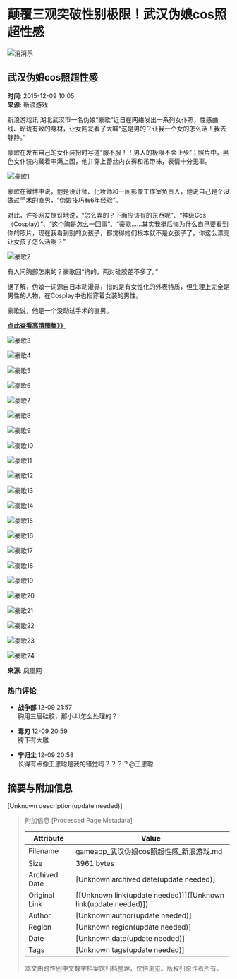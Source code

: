 # 颠覆三观突破性别极限！武汉伪娘cos照超性感

![消消乐](//n.sinaimg.cn/games/crawl/740/w640h100/20190410/U3LI-hvntnkq0689128.jpg)

## 武汉伪娘cos照超性感

**时间**: 2015-12-09 10:05  
**来源**: 新浪游戏

新浪游戏讯 湖北武汉市一名伪娘“豪歌”近日在网络发出一系列女仆照，性感曲线、玲珑有致的身材，让女网友看了大喊“这是男的？让我一个女的怎么活！我去静静。”

豪歌在发布自己的女仆装扮时写道“服不服！！男人的极限不会止步”；照片中，黑色女仆装内藏着丰满上围，他并穿上蕾丝内衣裤和吊带袜，表情十分无辜。

![豪歌1](http://n.sinaimg.cn/games/transform/20151209/e_EC-fxmifzc0917696.jpg)

豪歌在微博中说，他是设计师、化妆师和一间影像工作室负责人，他说自己是个没做过手术的直男，“伪娘技巧有6年经验”。

对此，许多网友惊讶地说，“怎么弄的？下面应该有的东西呢”、“神级Cos（Cosplay）”、“这个胸是怎么一回事”、“豪歌……其实我挺后悔为什么自己要看到你的照片，现在我看到别的女孩子，都觉得她们根本就不是女孩子了，你这么漂亮让女孩子怎么活啊？”

![豪歌2](http://n.sinaimg.cn/games/transform/20151209/kb22-fxmifzc0918182.jpg)

有人问胸部怎来的？豪歌回“挤的，两对硅胶差不多了。”

据了解，伪娘一词源自日本动漫界，指的是有女性化的外表特质，但生理上完全是男性的人物，在Cosplay中也指穿着女装的男性。

豪歌说，他是一个没动过手术的直男。

**[点此查看高清图集》》](http://photo.sina.cn/album?vt=4&ch=21&sid=1844&aid=361352)**

![豪歌3](http://www.sinaimg.cn/dy/slidenews/21_img/2015_50/1844_4690888_584980.jpg)

![豪歌4](http://www.sinaimg.cn/dy/slidenews/21_img/2015_50/1844_4690904_812411.jpg)

![豪歌5](http://www.sinaimg.cn/dy/slidenews/21_img/2015_50/1844_4690913_749352.jpg)

![豪歌6](http://www.sinaimg.cn/dy/slidenews/21_img/2015_50/1844_4690900_319986.jpg)

![豪歌7](http://www.sinaimg.cn/dy/slidenews/21_img/2015_50/1844_4690916_611549.jpg)

![豪歌8](http://www.sinaimg.cn/dy/slidenews/21_img/2015_50/1844_4690905_222477.jpg)

![豪歌9](http://www.sinaimg.cn/dy/slidenews/21_img/2015_50/1844_4690906_622011.jpg)

![豪歌10](http://www.sinaimg.cn/dy/slidenews/21_img/2015_50/1844_4690898_532290.jpg)

![豪歌11](http://www.sinaimg.cn/dy/slidenews/21_img/2015_50/1844_4690908_129873.jpg)

![豪歌12](http://www.sinaimg.cn/dy/slidenews/21_img/2015_50/1844_4690895_585139.jpg)

![豪歌13](http://www.sinaimg.cn/dy/slidenews/21_img/2015_50/1844_4690902_226113.jpg)

![豪歌14](http://www.sinaimg.cn/dy/slidenews/21_img/2015_50/1844_4690912_987315.jpg)

![豪歌15](http://www.sinaimg.cn/dy/slidenews/21_img/2015_50/1844_4690891_901865.jpg)

![豪歌16](http://www.sinaimg.cn/dy/slidenews/21_img/2015_50/1844_4690907_623275.jpg)

![豪歌17](http://www.sinaimg.cn/dy/slidenews/21_img/2015_50/1844_4690893_765294.jpg)

![豪歌18](http://www.sinaimg.cn/dy/slidenews/21_img/2015_50/1844_4690909_284014.jpg)

![豪歌19](http://www.sinaimg.cn/dy/slidenews/21_img/2015_50/1844_4690910_240010.jpg)

![豪歌20](http://www.sinaimg.cn/dy/slidenews/21_img/2015_50/1844_4690914_135808.jpg)

![豪歌21](http://www.sinaimg.cn/dy/slidenews/21_img/2015_50/1844_4690915_687043.jpg)

![豪歌22](http://www.sinaimg.cn/dy/slidenews/21_img/2015_50/1844_4690917_999492.jpg)

![豪歌23](http://www.sinaimg.cn/dy/slidenews/21_img/2015_50/1844_4690918_608719.jpg)

![豪歌24](http://www.sinaimg.cn/dy/slidenews/21_img/2015_50/1844_4690922_727180.jpg)

**来源**: 凤凰网

### 热门评论
- **战争部** 12-09 21:57  
  胸用三层硅胶，那小JJ怎么处理的？
  
- **毒刃** 12-09 20:59  
  胯下有大雕
  
- **宁归尘** 12-09 20:58  
  长得有点像王思聪是我的错觉吗？？？？@王思聪

## 摘要与附加信息

<!-- tcd_abstract -->
[Unknown description(update needed)]
<!-- tcd_abstract_end -->

> 附加信息 [Processed Page Metadata]
>
> | Attribute       | Value                                  |
> |-----------------|----------------------------------------|
> | Filename        | gameapp_武汉伪娘cos照超性感_新浪游戏.md                             |
> | Size            | 3961 bytes                           |
> | Archived Date   | [Unknown archived date(update needed)]                             |
> | Original Link   | [[Unknown link(update needed)]]([Unknown link(update needed)])                       |
> | Author          | [Unknown author(update needed)]                               |
> | Region          | [Unknown region(update needed)]                               |
> | Date            | [Unknown date(update needed)]                                 |
> | Tags            | [Unknown tags(update needed)]                                 |
>
> 本文由跨性别中文数字档案馆归档整理，仅供浏览。版权归原作者所有。
>